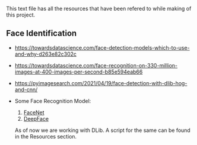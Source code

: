 This text file has all the resources that have been refered to while making of this project.

## Face Identification
- https://towardsdatascience.com/face-detection-models-which-to-use-and-why-d263e82c302c
- https://towardsdatascience.com/face-recognition-on-330-million-images-at-400-images-per-second-b85e594eab66
- https://pyimagesearch.com/2021/04/19/face-detection-with-dlib-hog-and-cnn/
- Some Face Recognition Model:
  1. [FaceNet]([url](https://arxiv.org/abs/1503.03832))
  2. [DeepFace]([url](https://www.cs.toronto.edu/~ranzato/publications/taigman_cvpr14.pdf))
  
  As of now we are working with DLib. A script for the same can be found in the Resources section.
